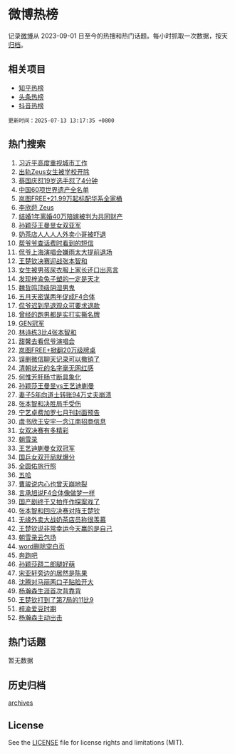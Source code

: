 # 微博热榜

记录[微博](https://www.weibo.com)从 2023-09-01 日至今的热搜和热门话题。每小时抓取一次数据，按天[归档](archives)。

## 相关项目

- [知乎热榜](https://github.com/hotarchive/zhihu)
- [头条热榜](https://github.com/hotarchive/toutiao)
- [抖音热榜](https://github.com/hotarchive/douyin)


`更新时间：2025-07-13 13:17:35 +0800`

## 热门搜索

1. [习近平高度重视城市工作](https://m.weibo.cn/search?containerid=100103type%3D1%26t%3D10%26q%3D%23%E4%B9%A0%E8%BF%91%E5%B9%B3%E9%AB%98%E5%BA%A6%E9%87%8D%E8%A7%86%E5%9F%8E%E5%B8%82%E5%B7%A5%E4%BD%9C%23&stream_entry_id=51&isnewpage=1&extparam=seat%3D1%26c_type%3D51%26q%3D%2523%25E4%25B9%25A0%25E8%25BF%2591%25E5%25B9%25B3%25E9%25AB%2598%25E5%25BA%25A6%25E9%2587%258D%25E8%25A7%2586%25E5%259F%258E%25E5%25B8%2582%25E5%25B7%25A5%25E4%25BD%259C%2523%26cate%3D10103%26dgr%3D0%26stream_entry_id%3D51%26filter_type%3Drealtimehot%26pos%3D0%26display_time%3D1752383853%26pre_seqid%3D17523838534719056652)
1. [出轨Zeus女生被学校开除](https://m.weibo.cn/search?containerid=100103type%3D1%26t%3D10%26q%3D%E5%87%BA%E8%BD%A8Zeus%E5%A5%B3%E7%94%9F%E8%A2%AB%E5%AD%A6%E6%A0%A1%E5%BC%80%E9%99%A4&stream_entry_id=31&isnewpage=1&extparam=seat%3D1%26c_type%3D31%26cate%3D5001%26stream_entry_id%3D31%26lcate%3D5001%26pos%3D0%26q%3D%25E5%2587%25BA%25E8%25BD%25A8Zeus%25E5%25A5%25B3%25E7%2594%259F%25E8%25A2%25AB%25E5%25AD%25A6%25E6%25A0%25A1%25E5%25BC%2580%25E9%2599%25A4%26flag%3D2%26dgr%3D0%26band_rank%3D1%26filter_type%3Drealtimehot%26realpos%3D1%26display_time%3D1752383853%26pre_seqid%3D17523838534719056652)
1. [蔡国庆怼19岁选手怼了4分钟](https://m.weibo.cn/search?containerid=100103type%3D1%26t%3D10%26q%3D%E8%94%A1%E5%9B%BD%E5%BA%86%E6%80%BC19%E5%B2%81%E9%80%89%E6%89%8B%E6%80%BC%E4%BA%864%E5%88%86%E9%92%9F&stream_entry_id=31&isnewpage=1&extparam=seat%3D1%26c_type%3D31%26cate%3D5001%26stream_entry_id%3D31%26lcate%3D5001%26pos%3D1%26q%3D%25E8%2594%25A1%25E5%259B%25BD%25E5%25BA%2586%25E6%2580%25BC19%25E5%25B2%2581%25E9%2580%2589%25E6%2589%258B%25E6%2580%25BC%25E4%25BA%25864%25E5%2588%2586%25E9%2592%259F%26flag%3D2%26dgr%3D0%26band_rank%3D2%26filter_type%3Drealtimehot%26realpos%3D2%26display_time%3D1752383853%26pre_seqid%3D17523838534719056652)
1. [中国60项世界遗产全名单](https://m.weibo.cn/search?containerid=100103type%3D1%26t%3D10%26q%3D%23%E4%B8%AD%E5%9B%BD60%E9%A1%B9%E4%B8%96%E7%95%8C%E9%81%97%E4%BA%A7%E5%85%A8%E5%90%8D%E5%8D%95%23&stream_entry_id=31&isnewpage=1&extparam=seat%3D1%26c_type%3D31%26cate%3D5001%26stream_entry_id%3D31%26lcate%3D5001%26pos%3D2%26q%3D%2523%25E4%25B8%25AD%25E5%259B%25BD60%25E9%25A1%25B9%25E4%25B8%2596%25E7%2595%258C%25E9%2581%2597%25E4%25BA%25A7%25E5%2585%25A8%25E5%2590%258D%25E5%258D%2595%2523%26flag%3D1%26dgr%3D0%26band_rank%3D3%26filter_type%3Drealtimehot%26realpos%3D3%26display_time%3D1752383853%26pre_seqid%3D17523838534719056652)
1. [岚图FREE+21.99万起标配华系全家桶](https://m.weibo.cn/search?containerid=100103type%3D1%26t%3D296%26q%3D%23%E6%B2%B7%E9%92%B8%E8%98%AD%E9%80%942%23&hide_search_bar=1&replace_title=+)
1. [李欣莳 Zeus](https://m.weibo.cn/search?containerid=100103type%3D1%26t%3D10%26q%3D%E6%9D%8E%E6%AC%A3%E8%8E%B3+Zeus&stream_entry_id=31&isnewpage=1&extparam=seat%3D1%26c_type%3D31%26cate%3D5001%26stream_entry_id%3D31%26lcate%3D5001%26pos%3D4%26q%3D%25E6%259D%258E%25E6%25AC%25A3%25E8%258E%25B3%2520Zeus%26flag%3D2%26dgr%3D0%26band_rank%3D4%26filter_type%3Drealtimehot%26realpos%3D4%26display_time%3D1752383853%26pre_seqid%3D17523838534719056652)
1. [结婚1年离婚40万陪嫁被判为共同财产](https://m.weibo.cn/search?containerid=100103type%3D1%26t%3D10%26q%3D%23%E7%BB%93%E5%A9%9A1%E5%B9%B4%E7%A6%BB%E5%A9%9A40%E4%B8%87%E9%99%AA%E5%AB%81%E8%A2%AB%E5%88%A4%E4%B8%BA%E5%85%B1%E5%90%8C%E8%B4%A2%E4%BA%A7%23&stream_entry_id=31&isnewpage=1&extparam=seat%3D1%26c_type%3D31%26cate%3D5001%26stream_entry_id%3D31%26lcate%3D5001%26pos%3D5%26q%3D%2523%25E7%25BB%2593%25E5%25A9%259A1%25E5%25B9%25B4%25E7%25A6%25BB%25E5%25A9%259A40%25E4%25B8%2587%25E9%2599%25AA%25E5%25AB%2581%25E8%25A2%25AB%25E5%2588%25A4%25E4%25B8%25BA%25E5%2585%25B1%25E5%2590%258C%25E8%25B4%25A2%25E4%25BA%25A7%2523%26flag%3D1%26dgr%3D0%26band_rank%3D5%26filter_type%3Drealtimehot%26realpos%3D5%26display_time%3D1752383853%26pre_seqid%3D17523838534719056652)
1. [孙颖莎王曼昱女双亚军](https://m.weibo.cn/search?containerid=100103type%3D1%26t%3D10%26q%3D%23%E5%AD%99%E9%A2%96%E8%8E%8E%E7%8E%8B%E6%9B%BC%E6%98%B1%E5%A5%B3%E5%8F%8C%E4%BA%9A%E5%86%9B%23&stream_entry_id=31&isnewpage=1&extparam=seat%3D1%26c_type%3D31%26cate%3D5001%26stream_entry_id%3D31%26lcate%3D5001%26pos%3D6%26q%3D%2523%25E5%25AD%2599%25E9%25A2%2596%25E8%258E%258E%25E7%258E%258B%25E6%259B%25BC%25E6%2598%25B1%25E5%25A5%25B3%25E5%258F%258C%25E4%25BA%259A%25E5%2586%259B%2523%26flag%3D1%26dgr%3D0%26band_rank%3D6%26filter_type%3Drealtimehot%26realpos%3D6%26display_time%3D1752383853%26pre_seqid%3D17523838534719056652)
1. [奶茶店人人人人外卖小哥被吓退](https://m.weibo.cn/search?containerid=100103type%3D1%26t%3D10%26q%3D%23%E5%A5%B6%E8%8C%B6%E5%BA%97%E4%BA%BA%E4%BA%BA%E4%BA%BA%E4%BA%BA%E5%A4%96%E5%8D%96%E5%B0%8F%E5%93%A5%E8%A2%AB%E5%90%93%E9%80%80%23&stream_entry_id=31&isnewpage=1&extparam=seat%3D1%26c_type%3D31%26cate%3D5001%26stream_entry_id%3D31%26lcate%3D5001%26pos%3D7%26q%3D%2523%25E5%25A5%25B6%25E8%258C%25B6%25E5%25BA%2597%25E4%25BA%25BA%25E4%25BA%25BA%25E4%25BA%25BA%25E4%25BA%25BA%25E5%25A4%2596%25E5%258D%2596%25E5%25B0%258F%25E5%2593%25A5%25E8%25A2%25AB%25E5%2590%2593%25E9%2580%2580%2523%26flag%3D2%26dgr%3D0%26band_rank%3D7%26filter_type%3Drealtimehot%26realpos%3D7%26display_time%3D1752383853%26pre_seqid%3D17523838534719056652)
1. [帮爷爷查话费时看到的短信](https://m.weibo.cn/search?containerid=100103type%3D1%26t%3D10%26q%3D%E5%B8%AE%E7%88%B7%E7%88%B7%E6%9F%A5%E8%AF%9D%E8%B4%B9%E6%97%B6%E7%9C%8B%E5%88%B0%E7%9A%84%E7%9F%AD%E4%BF%A1&stream_entry_id=31&isnewpage=1&extparam=seat%3D1%26c_type%3D31%26cate%3D5001%26stream_entry_id%3D31%26lcate%3D5001%26pos%3D8%26q%3D%25E5%25B8%25AE%25E7%2588%25B7%25E7%2588%25B7%25E6%259F%25A5%25E8%25AF%259D%25E8%25B4%25B9%25E6%2597%25B6%25E7%259C%258B%25E5%2588%25B0%25E7%259A%2584%25E7%259F%25AD%25E4%25BF%25A1%26flag%3D2%26dgr%3D0%26band_rank%3D8%26filter_type%3Drealtimehot%26realpos%3D8%26display_time%3D1752383853%26pre_seqid%3D17523838534719056652)
1. [侃爷上海演唱会嫌雨太大提前退场](https://m.weibo.cn/search?containerid=100103type%3D1%26t%3D10%26q%3D%23%E4%BE%83%E7%88%B7%E4%B8%8A%E6%B5%B7%E6%BC%94%E5%94%B1%E4%BC%9A%E5%AB%8C%E9%9B%A8%E5%A4%AA%E5%A4%A7%E6%8F%90%E5%89%8D%E9%80%80%E5%9C%BA%23&stream_entry_id=31&isnewpage=1&extparam=seat%3D1%26c_type%3D31%26cate%3D5001%26stream_entry_id%3D31%26lcate%3D5001%26pos%3D9%26q%3D%2523%25E4%25BE%2583%25E7%2588%25B7%25E4%25B8%258A%25E6%25B5%25B7%25E6%25BC%2594%25E5%2594%25B1%25E4%25BC%259A%25E5%25AB%258C%25E9%259B%25A8%25E5%25A4%25AA%25E5%25A4%25A7%25E6%258F%2590%25E5%2589%258D%25E9%2580%2580%25E5%259C%25BA%2523%26flag%3D0%26dgr%3D0%26band_rank%3D9%26filter_type%3Drealtimehot%26realpos%3D9%26display_time%3D1752383853%26pre_seqid%3D17523838534719056652)
1. [王楚钦决赛迎战张本智和](https://m.weibo.cn/search?containerid=100103type%3D1%26t%3D10%26q%3D%23%E7%8E%8B%E6%A5%9A%E9%92%A6%E5%86%B3%E8%B5%9B%E8%BF%8E%E6%88%98%E5%BC%A0%E6%9C%AC%E6%99%BA%E5%92%8C%23&stream_entry_id=31&isnewpage=1&extparam=seat%3D1%26c_type%3D31%26cate%3D5001%26stream_entry_id%3D31%26lcate%3D5001%26pos%3D10%26q%3D%2523%25E7%258E%258B%25E6%25A5%259A%25E9%2592%25A6%25E5%2586%25B3%25E8%25B5%259B%25E8%25BF%258E%25E6%2588%2598%25E5%25BC%25A0%25E6%259C%25AC%25E6%2599%25BA%25E5%2592%258C%2523%26flag%3D0%26dgr%3D0%26band_rank%3D10%26filter_type%3Drealtimehot%26realpos%3D10%26display_time%3D1752383853%26pre_seqid%3D17523838534719056652)
1. [女生被男孩尿衣服上家长还口出恶言](https://m.weibo.cn/search?containerid=100103type%3D1%26t%3D10%26q%3D%23%E5%A5%B3%E7%94%9F%E8%A2%AB%E7%94%B7%E5%AD%A9%E5%B0%BF%E8%A1%A3%E6%9C%8D%E4%B8%8A%E5%AE%B6%E9%95%BF%E8%BF%98%E5%8F%A3%E5%87%BA%E6%81%B6%E8%A8%80%23&stream_entry_id=31&isnewpage=1&extparam=seat%3D1%26c_type%3D31%26cate%3D5001%26stream_entry_id%3D31%26lcate%3D5001%26pos%3D11%26q%3D%2523%25E5%25A5%25B3%25E7%2594%259F%25E8%25A2%25AB%25E7%2594%25B7%25E5%25AD%25A9%25E5%25B0%25BF%25E8%25A1%25A3%25E6%259C%258D%25E4%25B8%258A%25E5%25AE%25B6%25E9%2595%25BF%25E8%25BF%2598%25E5%258F%25A3%25E5%2587%25BA%25E6%2581%25B6%25E8%25A8%2580%2523%26flag%3D0%26dgr%3D0%26band_rank%3D11%26filter_type%3Drealtimehot%26realpos%3D11%26display_time%3D1752383853%26pre_seqid%3D17523838534719056652)
1. [发现梓渝兔子塑的一定是天才](https://m.weibo.cn/search?containerid=100103type%3D1%26t%3D10%26q%3D%E5%8F%91%E7%8E%B0%E6%A2%93%E6%B8%9D%E5%85%94%E5%AD%90%E5%A1%91%E7%9A%84%E4%B8%80%E5%AE%9A%E6%98%AF%E5%A4%A9%E6%89%8D&stream_entry_id=31&isnewpage=1&extparam=seat%3D1%26c_type%3D31%26cate%3D5001%26stream_entry_id%3D31%26lcate%3D5001%26pos%3D12%26q%3D%25E5%258F%2591%25E7%258E%25B0%25E6%25A2%2593%25E6%25B8%259D%25E5%2585%2594%25E5%25AD%2590%25E5%25A1%2591%25E7%259A%2584%25E4%25B8%2580%25E5%25AE%259A%25E6%2598%25AF%25E5%25A4%25A9%25E6%2589%258D%26flag%3D2%26dgr%3D0%26band_rank%3D12%26filter_type%3Drealtimehot%26realpos%3D12%26display_time%3D1752383853%26pre_seqid%3D17523838534719056652)
1. [魏哲鸣顶级阴湿男鬼](https://m.weibo.cn/search?containerid=100103type%3D1%26t%3D10%26q%3D%E9%AD%8F%E5%93%B2%E9%B8%A3%E9%A1%B6%E7%BA%A7%E9%98%B4%E6%B9%BF%E7%94%B7%E9%AC%BC&stream_entry_id=31&isnewpage=1&extparam=seat%3D1%26c_type%3D31%26cate%3D5001%26stream_entry_id%3D31%26lcate%3D5001%26pos%3D13%26q%3D%25E9%25AD%258F%25E5%2593%25B2%25E9%25B8%25A3%25E9%25A1%25B6%25E7%25BA%25A7%25E9%2598%25B4%25E6%25B9%25BF%25E7%2594%25B7%25E9%25AC%25BC%26flag%3D1%26dgr%3D0%26band_rank%3D13%26filter_type%3Drealtimehot%26realpos%3D13%26display_time%3D1752383853%26pre_seqid%3D17523838534719056652)
1. [五月天密谋两年促成F4合体](https://m.weibo.cn/search?containerid=100103type%3D1%26t%3D10%26q%3D%23%E4%BA%94%E6%9C%88%E5%A4%A9%E5%AF%86%E8%B0%8B%E4%B8%A4%E5%B9%B4%E4%BF%83%E6%88%90F4%E5%90%88%E4%BD%93%23&stream_entry_id=31&isnewpage=1&extparam=seat%3D1%26c_type%3D31%26cate%3D5001%26stream_entry_id%3D31%26lcate%3D5001%26pos%3D14%26q%3D%2523%25E4%25BA%2594%25E6%259C%2588%25E5%25A4%25A9%25E5%25AF%2586%25E8%25B0%258B%25E4%25B8%25A4%25E5%25B9%25B4%25E4%25BF%2583%25E6%2588%2590F4%25E5%2590%2588%25E4%25BD%2593%2523%26flag%3D1%26dgr%3D0%26band_rank%3D14%26filter_type%3Drealtimehot%26realpos%3D14%26display_time%3D1752383853%26pre_seqid%3D17523838534719056652)
1. [侃爷迟到早退观众可要求退款](https://m.weibo.cn/search?containerid=100103type%3D1%26t%3D10%26q%3D%23%E4%BE%83%E7%88%B7%E8%BF%9F%E5%88%B0%E6%97%A9%E9%80%80%E8%A7%82%E4%BC%97%E5%8F%AF%E8%A6%81%E6%B1%82%E9%80%80%E6%AC%BE%23&stream_entry_id=31&isnewpage=1&extparam=seat%3D1%26c_type%3D31%26cate%3D5001%26stream_entry_id%3D31%26lcate%3D5001%26pos%3D15%26q%3D%2523%25E4%25BE%2583%25E7%2588%25B7%25E8%25BF%259F%25E5%2588%25B0%25E6%2597%25A9%25E9%2580%2580%25E8%25A7%2582%25E4%25BC%2597%25E5%258F%25AF%25E8%25A6%2581%25E6%25B1%2582%25E9%2580%2580%25E6%25AC%25BE%2523%26flag%3D1%26dgr%3D0%26band_rank%3D15%26filter_type%3Drealtimehot%26realpos%3D15%26display_time%3D1752383853%26pre_seqid%3D17523838534719056652)
1. [曾经的跑男都是实打实撕名牌](https://m.weibo.cn/search?containerid=100103type%3D1%26t%3D10%26q%3D%23%E6%9B%BE%E7%BB%8F%E7%9A%84%E8%B7%91%E7%94%B7%E9%83%BD%E6%98%AF%E5%AE%9E%E6%89%93%E5%AE%9E%E6%92%95%E5%90%8D%E7%89%8C%23&stream_entry_id=31&isnewpage=1&extparam=seat%3D1%26c_type%3D31%26cate%3D5001%26stream_entry_id%3D31%26lcate%3D5001%26pos%3D16%26q%3D%2523%25E6%259B%25BE%25E7%25BB%258F%25E7%259A%2584%25E8%25B7%2591%25E7%2594%25B7%25E9%2583%25BD%25E6%2598%25AF%25E5%25AE%259E%25E6%2589%2593%25E5%25AE%259E%25E6%2592%2595%25E5%2590%258D%25E7%2589%258C%2523%26flag%3D1%26dgr%3D0%26band_rank%3D16%26filter_type%3Drealtimehot%26realpos%3D16%26display_time%3D1752383853%26pre_seqid%3D17523838534719056652)
1. [GEN冠军](https://m.weibo.cn/search?containerid=100103type%3D1%26t%3D10%26q%3DGEN%E5%86%A0%E5%86%9B&stream_entry_id=31&isnewpage=1&extparam=seat%3D1%26c_type%3D31%26cate%3D5001%26stream_entry_id%3D31%26lcate%3D5001%26pos%3D17%26q%3DGEN%25E5%2586%25A0%25E5%2586%259B%26flag%3D1%26dgr%3D0%26band_rank%3D17%26filter_type%3Drealtimehot%26realpos%3D17%26display_time%3D1752383853%26pre_seqid%3D17523838534719056652)
1. [林诗栋3比4张本智和](https://m.weibo.cn/search?containerid=100103type%3D1%26t%3D10%26q%3D%23%E6%9E%97%E8%AF%97%E6%A0%8B3%E6%AF%944%E5%BC%A0%E6%9C%AC%E6%99%BA%E5%92%8C%23&stream_entry_id=31&isnewpage=1&extparam=seat%3D1%26c_type%3D31%26cate%3D5001%26stream_entry_id%3D31%26lcate%3D5001%26pos%3D18%26q%3D%2523%25E6%259E%2597%25E8%25AF%2597%25E6%25A0%258B3%25E6%25AF%25944%25E5%25BC%25A0%25E6%259C%25AC%25E6%2599%25BA%25E5%2592%258C%2523%26flag%3D0%26dgr%3D0%26band_rank%3D18%26filter_type%3Drealtimehot%26realpos%3D18%26display_time%3D1752383853%26pre_seqid%3D17523838534719056652)
1. [甜馨去看侃爷演唱会](https://m.weibo.cn/search?containerid=100103type%3D1%26t%3D10%26q%3D%23%E7%94%9C%E9%A6%A8%E5%8E%BB%E7%9C%8B%E4%BE%83%E7%88%B7%E6%BC%94%E5%94%B1%E4%BC%9A%23&stream_entry_id=31&isnewpage=1&extparam=seat%3D1%26c_type%3D31%26cate%3D5001%26stream_entry_id%3D31%26lcate%3D5001%26pos%3D19%26q%3D%2523%25E7%2594%259C%25E9%25A6%25A8%25E5%258E%25BB%25E7%259C%258B%25E4%25BE%2583%25E7%2588%25B7%25E6%25BC%2594%25E5%2594%25B1%25E4%25BC%259A%2523%26flag%3D1%26dgr%3D0%26band_rank%3D19%26filter_type%3Drealtimehot%26realpos%3D19%26display_time%3D1752383853%26pre_seqid%3D17523838534719056652)
1. [岚图FREE+掀翻20万级牌桌](https://m.weibo.cn/search?containerid=100103type%3D1%26t%3D10%26q%3D%23%E5%B2%9A%E5%9B%BEFREE%2B%E6%8E%80%E7%BF%BB20%E4%B8%87%E7%BA%A7%E7%89%8C%E6%A1%8C%23&stream_entry_id=31&isnewpage=1&extparam=seat%3D1%26c_type%3D31%26cate%3D5001%26stream_entry_id%3D31%26lcate%3D5001%26pos%3D20%26q%3D%2523%25E5%25B2%259A%25E5%259B%25BEFREE%252B%25E6%258E%2580%25E7%25BF%25BB20%25E4%25B8%2587%25E7%25BA%25A7%25E7%2589%258C%25E6%25A1%258C%2523%26flag%3D1%26dgr%3D0%26band_rank%3D20%26filter_type%3Drealtimehot%26realpos%3D20%26display_time%3D1752383853%26pre_seqid%3D17523838534719056652)
1. [误删微信聊天记录可以撤销了](https://m.weibo.cn/search?containerid=100103type%3D1%26t%3D10%26q%3D%23%E8%AF%AF%E5%88%A0%E5%BE%AE%E4%BF%A1%E8%81%8A%E5%A4%A9%E8%AE%B0%E5%BD%95%E5%8F%AF%E4%BB%A5%E6%92%A4%E9%94%80%E4%BA%86%23&stream_entry_id=31&isnewpage=1&extparam=seat%3D1%26c_type%3D31%26cate%3D5001%26stream_entry_id%3D31%26lcate%3D5001%26pos%3D21%26q%3D%2523%25E8%25AF%25AF%25E5%2588%25A0%25E5%25BE%25AE%25E4%25BF%25A1%25E8%2581%258A%25E5%25A4%25A9%25E8%25AE%25B0%25E5%25BD%2595%25E5%258F%25AF%25E4%25BB%25A5%25E6%2592%25A4%25E9%2594%2580%25E4%25BA%2586%2523%26flag%3D0%26dgr%3D0%26band_rank%3D21%26filter_type%3Drealtimehot%26realpos%3D21%26display_time%3D1752383853%26pre_seqid%3D17523838534719056652)
1. [清朝状元的名字毫无网红感](https://m.weibo.cn/search?containerid=100103type%3D1%26t%3D10%26q%3D%E6%B8%85%E6%9C%9D%E7%8A%B6%E5%85%83%E7%9A%84%E5%90%8D%E5%AD%97%E6%AF%AB%E6%97%A0%E7%BD%91%E7%BA%A2%E6%84%9F&stream_entry_id=31&isnewpage=1&extparam=seat%3D1%26c_type%3D31%26cate%3D5001%26stream_entry_id%3D31%26lcate%3D5001%26pos%3D22%26q%3D%25E6%25B8%2585%25E6%259C%259D%25E7%258A%25B6%25E5%2585%2583%25E7%259A%2584%25E5%2590%258D%25E5%25AD%2597%25E6%25AF%25AB%25E6%2597%25A0%25E7%25BD%2591%25E7%25BA%25A2%25E6%2584%259F%26flag%3D0%26dgr%3D0%26band_rank%3D22%26filter_type%3Drealtimehot%26realpos%3D22%26display_time%3D1752383853%26pre_seqid%3D17523838534719056652)
1. [何惟芳肝肠寸断具象化](https://m.weibo.cn/search?containerid=100103type%3D1%26t%3D10%26q%3D%E4%BD%95%E6%83%9F%E8%8A%B3%E8%82%9D%E8%82%A0%E5%AF%B8%E6%96%AD%E5%85%B7%E8%B1%A1%E5%8C%96&stream_entry_id=31&isnewpage=1&extparam=seat%3D1%26c_type%3D31%26cate%3D5001%26stream_entry_id%3D31%26lcate%3D5001%26pos%3D23%26q%3D%25E4%25BD%2595%25E6%2583%259F%25E8%258A%25B3%25E8%2582%259D%25E8%2582%25A0%25E5%25AF%25B8%25E6%2596%25AD%25E5%2585%25B7%25E8%25B1%25A1%25E5%258C%2596%26flag%3D1%26dgr%3D0%26band_rank%3D23%26filter_type%3Drealtimehot%26realpos%3D23%26display_time%3D1752383853%26pre_seqid%3D17523838534719056652)
1. [孙颖莎王曼昱vs王艺迪蒯曼](https://m.weibo.cn/search?containerid=100103type%3D1%26t%3D10%26q%3D%23%E5%AD%99%E9%A2%96%E8%8E%8E%E7%8E%8B%E6%9B%BC%E6%98%B1vs%E7%8E%8B%E8%89%BA%E8%BF%AA%E8%92%AF%E6%9B%BC%23&stream_entry_id=31&isnewpage=1&extparam=seat%3D1%26c_type%3D31%26cate%3D5001%26stream_entry_id%3D31%26lcate%3D5001%26pos%3D24%26q%3D%2523%25E5%25AD%2599%25E9%25A2%2596%25E8%258E%258E%25E7%258E%258B%25E6%259B%25BC%25E6%2598%25B1vs%25E7%258E%258B%25E8%2589%25BA%25E8%25BF%25AA%25E8%2592%25AF%25E6%259B%25BC%2523%26flag%3D1%26dgr%3D0%26band_rank%3D24%26filter_type%3Drealtimehot%26realpos%3D24%26display_time%3D1752383853%26pre_seqid%3D17523838534719056652)
1. [妻子5年向道士转账94万丈夫崩溃](https://m.weibo.cn/search?containerid=100103type%3D1%26t%3D10%26q%3D%23%E5%A6%BB%E5%AD%905%E5%B9%B4%E5%90%91%E9%81%93%E5%A3%AB%E8%BD%AC%E8%B4%A694%E4%B8%87%E4%B8%88%E5%A4%AB%E5%B4%A9%E6%BA%83%23&stream_entry_id=31&isnewpage=1&extparam=seat%3D1%26c_type%3D31%26cate%3D5001%26stream_entry_id%3D31%26lcate%3D5001%26pos%3D25%26q%3D%2523%25E5%25A6%25BB%25E5%25AD%25905%25E5%25B9%25B4%25E5%2590%2591%25E9%2581%2593%25E5%25A3%25AB%25E8%25BD%25AC%25E8%25B4%25A694%25E4%25B8%2587%25E4%25B8%2588%25E5%25A4%25AB%25E5%25B4%25A9%25E6%25BA%2583%2523%26flag%3D0%26dgr%3D0%26band_rank%3D25%26filter_type%3Drealtimehot%26realpos%3D25%26display_time%3D1752383853%26pre_seqid%3D17523838534719056652)
1. [张本智和决胜局手受伤](https://m.weibo.cn/search?containerid=100103type%3D1%26t%3D10%26q%3D%23%E5%BC%A0%E6%9C%AC%E6%99%BA%E5%92%8C%E5%86%B3%E8%83%9C%E5%B1%80%E6%89%8B%E5%8F%97%E4%BC%A4%23&stream_entry_id=31&isnewpage=1&extparam=seat%3D1%26c_type%3D31%26cate%3D5001%26stream_entry_id%3D31%26lcate%3D5001%26pos%3D26%26q%3D%2523%25E5%25BC%25A0%25E6%259C%25AC%25E6%2599%25BA%25E5%2592%258C%25E5%2586%25B3%25E8%2583%259C%25E5%25B1%2580%25E6%2589%258B%25E5%258F%2597%25E4%25BC%25A4%2523%26flag%3D1%26dgr%3D0%26band_rank%3D26%26filter_type%3Drealtimehot%26realpos%3D26%26display_time%3D1752383853%26pre_seqid%3D17523838534719056652)
1. [宁艺卓费加罗七月刊封面预告](https://m.weibo.cn/search?containerid=100103type%3D1%26t%3D10%26q%3D%E5%AE%81%E8%89%BA%E5%8D%93%E8%B4%B9%E5%8A%A0%E7%BD%97%E4%B8%83%E6%9C%88%E5%88%8A%E5%B0%81%E9%9D%A2%E9%A2%84%E5%91%8A&stream_entry_id=31&isnewpage=1&extparam=seat%3D1%26c_type%3D31%26cate%3D5001%26stream_entry_id%3D31%26lcate%3D5001%26pos%3D27%26q%3D%25E5%25AE%2581%25E8%2589%25BA%25E5%258D%2593%25E8%25B4%25B9%25E5%258A%25A0%25E7%25BD%2597%25E4%25B8%2583%25E6%259C%2588%25E5%2588%258A%25E5%25B0%2581%25E9%259D%25A2%25E9%25A2%2584%25E5%2591%258A%26flag%3D1%26dgr%3D0%26band_rank%3D27%26filter_type%3Drealtimehot%26realpos%3D27%26display_time%3D1752383853%26pre_seqid%3D17523838534719056652)
1. [虞书欣王安宇一念江南招商信息](https://m.weibo.cn/search?containerid=100103type%3D1%26t%3D10%26q%3D%23%E8%99%9E%E4%B9%A6%E6%AC%A3%E7%8E%8B%E5%AE%89%E5%AE%87%E4%B8%80%E5%BF%B5%E6%B1%9F%E5%8D%97%E6%8B%9B%E5%95%86%E4%BF%A1%E6%81%AF%23&stream_entry_id=31&isnewpage=1&extparam=seat%3D1%26c_type%3D31%26cate%3D5001%26stream_entry_id%3D31%26lcate%3D5001%26pos%3D28%26q%3D%2523%25E8%2599%259E%25E4%25B9%25A6%25E6%25AC%25A3%25E7%258E%258B%25E5%25AE%2589%25E5%25AE%2587%25E4%25B8%2580%25E5%25BF%25B5%25E6%25B1%259F%25E5%258D%2597%25E6%258B%259B%25E5%2595%2586%25E4%25BF%25A1%25E6%2581%25AF%2523%26flag%3D0%26dgr%3D0%26band_rank%3D28%26filter_type%3Drealtimehot%26realpos%3D28%26display_time%3D1752383853%26pre_seqid%3D17523838534719056652)
1. [女双决赛有多精彩](https://m.weibo.cn/search?containerid=100103type%3D1%26t%3D10%26q%3D%23%E5%A5%B3%E5%8F%8C%E5%86%B3%E8%B5%9B%E6%9C%89%E5%A4%9A%E7%B2%BE%E5%BD%A9%23&stream_entry_id=31&isnewpage=1&extparam=seat%3D1%26c_type%3D31%26cate%3D5001%26stream_entry_id%3D31%26lcate%3D5001%26pos%3D29%26q%3D%2523%25E5%25A5%25B3%25E5%258F%258C%25E5%2586%25B3%25E8%25B5%259B%25E6%259C%2589%25E5%25A4%259A%25E7%25B2%25BE%25E5%25BD%25A9%2523%26flag%3D1%26dgr%3D0%26band_rank%3D29%26filter_type%3Drealtimehot%26realpos%3D29%26display_time%3D1752383853%26pre_seqid%3D17523838534719056652)
1. [朝雪录](https://m.weibo.cn/search?containerid=100103type%3D1%26t%3D10%26q%3D%E6%9C%9D%E9%9B%AA%E5%BD%95&stream_entry_id=31&isnewpage=1&extparam=seat%3D1%26c_type%3D31%26cate%3D5001%26stream_entry_id%3D31%26lcate%3D5001%26pos%3D30%26q%3D%25E6%259C%259D%25E9%259B%25AA%25E5%25BD%2595%26flag%3D1%26dgr%3D0%26band_rank%3D30%26filter_type%3Drealtimehot%26realpos%3D30%26display_time%3D1752383853%26pre_seqid%3D17523838534719056652)
1. [王艺迪蒯曼女双冠军](https://m.weibo.cn/search?containerid=100103type%3D1%26t%3D10%26q%3D%E7%8E%8B%E8%89%BA%E8%BF%AA%E8%92%AF%E6%9B%BC%E5%A5%B3%E5%8F%8C%E5%86%A0%E5%86%9B&stream_entry_id=31&isnewpage=1&extparam=seat%3D1%26c_type%3D31%26cate%3D5001%26stream_entry_id%3D31%26lcate%3D5001%26pos%3D31%26q%3D%25E7%258E%258B%25E8%2589%25BA%25E8%25BF%25AA%25E8%2592%25AF%25E6%259B%25BC%25E5%25A5%25B3%25E5%258F%258C%25E5%2586%25A0%25E5%2586%259B%26flag%3D1%26dgr%3D0%26band_rank%3D31%26filter_type%3Drealtimehot%26realpos%3D31%26display_time%3D1752383853%26pre_seqid%3D17523838534719056652)
1. [国乒女双开局就爆分](https://m.weibo.cn/search?containerid=100103type%3D1%26t%3D10%26q%3D%E5%9B%BD%E4%B9%92%E5%A5%B3%E5%8F%8C%E5%BC%80%E5%B1%80%E5%B0%B1%E7%88%86%E5%88%86&stream_entry_id=31&isnewpage=1&extparam=seat%3D1%26c_type%3D31%26cate%3D5001%26stream_entry_id%3D31%26lcate%3D5001%26pos%3D32%26q%3D%25E5%259B%25BD%25E4%25B9%2592%25E5%25A5%25B3%25E5%258F%258C%25E5%25BC%2580%25E5%25B1%2580%25E5%25B0%25B1%25E7%2588%2586%25E5%2588%2586%26flag%3D1%26dgr%3D0%26band_rank%3D32%26filter_type%3Drealtimehot%26realpos%3D32%26display_time%3D1752383853%26pre_seqid%3D17523838534719056652)
1. [全圆佑旅行照](https://m.weibo.cn/search?containerid=100103type%3D1%26t%3D10%26q%3D%23%E5%85%A8%E5%9C%86%E4%BD%91%E6%97%85%E8%A1%8C%E7%85%A7%23&stream_entry_id=31&isnewpage=1&extparam=seat%3D1%26c_type%3D31%26cate%3D5001%26stream_entry_id%3D31%26lcate%3D5001%26pos%3D33%26q%3D%2523%25E5%2585%25A8%25E5%259C%2586%25E4%25BD%2591%25E6%2597%2585%25E8%25A1%258C%25E7%2585%25A7%2523%26flag%3D1%26dgr%3D0%26band_rank%3D33%26filter_type%3Drealtimehot%26realpos%3D33%26display_time%3D1752383853%26pre_seqid%3D17523838534719056652)
1. [五哈](https://m.weibo.cn/search?containerid=100103type%3D1%26t%3D10%26q%3D%E4%BA%94%E5%93%88&stream_entry_id=31&isnewpage=1&extparam=seat%3D1%26c_type%3D31%26cate%3D5001%26stream_entry_id%3D31%26lcate%3D5001%26pos%3D34%26q%3D%25E4%25BA%2594%25E5%2593%2588%26flag%3D1%26dgr%3D0%26band_rank%3D34%26filter_type%3Drealtimehot%26realpos%3D34%26display_time%3D1752383853%26pre_seqid%3D17523838534719056652)
1. [曹骏说内心也曾天崩地裂](https://m.weibo.cn/search?containerid=100103type%3D1%26t%3D10%26q%3D%E6%9B%B9%E9%AA%8F%E8%AF%B4%E5%86%85%E5%BF%83%E4%B9%9F%E6%9B%BE%E5%A4%A9%E5%B4%A9%E5%9C%B0%E8%A3%82&stream_entry_id=31&isnewpage=1&extparam=seat%3D1%26c_type%3D31%26cate%3D5001%26stream_entry_id%3D31%26lcate%3D5001%26pos%3D35%26q%3D%25E6%259B%25B9%25E9%25AA%258F%25E8%25AF%25B4%25E5%2586%2585%25E5%25BF%2583%25E4%25B9%259F%25E6%259B%25BE%25E5%25A4%25A9%25E5%25B4%25A9%25E5%259C%25B0%25E8%25A3%2582%26flag%3D1%26dgr%3D0%26band_rank%3D35%26filter_type%3Drealtimehot%26realpos%3D35%26display_time%3D1752383853%26pre_seqid%3D17523838534719056652)
1. [言承旭说F4合体像做梦一样](https://m.weibo.cn/search?containerid=100103type%3D1%26t%3D10%26q%3D%23%E8%A8%80%E6%89%BF%E6%97%AD%E8%AF%B4F4%E5%90%88%E4%BD%93%E5%83%8F%E5%81%9A%E6%A2%A6%E4%B8%80%E6%A0%B7%23&stream_entry_id=31&isnewpage=1&extparam=seat%3D1%26c_type%3D31%26cate%3D5001%26stream_entry_id%3D31%26lcate%3D5001%26pos%3D36%26q%3D%2523%25E8%25A8%2580%25E6%2589%25BF%25E6%2597%25AD%25E8%25AF%25B4F4%25E5%2590%2588%25E4%25BD%2593%25E5%2583%258F%25E5%2581%259A%25E6%25A2%25A6%25E4%25B8%2580%25E6%25A0%25B7%2523%26flag%3D0%26dgr%3D0%26band_rank%3D36%26filter_type%3Drealtimehot%26realpos%3D36%26display_time%3D1752383853%26pre_seqid%3D17523838534719056652)
1. [国产剧终于又拍仵作探案戏了](https://m.weibo.cn/search?containerid=100103type%3D1%26t%3D10%26q%3D%E5%9B%BD%E4%BA%A7%E5%89%A7%E7%BB%88%E4%BA%8E%E5%8F%88%E6%8B%8D%E4%BB%B5%E4%BD%9C%E6%8E%A2%E6%A1%88%E6%88%8F%E4%BA%86&stream_entry_id=31&isnewpage=1&extparam=seat%3D1%26c_type%3D31%26cate%3D5001%26stream_entry_id%3D31%26lcate%3D5001%26pos%3D37%26q%3D%25E5%259B%25BD%25E4%25BA%25A7%25E5%2589%25A7%25E7%25BB%2588%25E4%25BA%258E%25E5%258F%2588%25E6%258B%258D%25E4%25BB%25B5%25E4%25BD%259C%25E6%258E%25A2%25E6%25A1%2588%25E6%2588%258F%25E4%25BA%2586%26flag%3D1%26dgr%3D0%26band_rank%3D37%26filter_type%3Drealtimehot%26realpos%3D37%26display_time%3D1752383853%26pre_seqid%3D17523838534719056652)
1. [张本智和回应决赛对阵王楚钦](https://m.weibo.cn/search?containerid=100103type%3D1%26t%3D10%26q%3D%23%E5%BC%A0%E6%9C%AC%E6%99%BA%E5%92%8C%E5%9B%9E%E5%BA%94%E5%86%B3%E8%B5%9B%E5%AF%B9%E9%98%B5%E7%8E%8B%E6%A5%9A%E9%92%A6%23&stream_entry_id=31&isnewpage=1&extparam=seat%3D1%26c_type%3D31%26cate%3D5001%26stream_entry_id%3D31%26lcate%3D5001%26pos%3D38%26q%3D%2523%25E5%25BC%25A0%25E6%259C%25AC%25E6%2599%25BA%25E5%2592%258C%25E5%259B%259E%25E5%25BA%2594%25E5%2586%25B3%25E8%25B5%259B%25E5%25AF%25B9%25E9%2598%25B5%25E7%258E%258B%25E6%25A5%259A%25E9%2592%25A6%2523%26flag%3D1%26dgr%3D0%26band_rank%3D38%26filter_type%3Drealtimehot%26realpos%3D38%26display_time%3D1752383853%26pre_seqid%3D17523838534719056652)
1. [无缘外卖大战奶茶店员称很羡慕](https://m.weibo.cn/search?containerid=100103type%3D1%26t%3D10%26q%3D%23%E6%97%A0%E7%BC%98%E5%A4%96%E5%8D%96%E5%A4%A7%E6%88%98%E5%A5%B6%E8%8C%B6%E5%BA%97%E5%91%98%E7%A7%B0%E5%BE%88%E7%BE%A1%E6%85%95%23&stream_entry_id=31&isnewpage=1&extparam=seat%3D1%26c_type%3D31%26cate%3D5001%26stream_entry_id%3D31%26lcate%3D5001%26pos%3D39%26q%3D%2523%25E6%2597%25A0%25E7%25BC%2598%25E5%25A4%2596%25E5%258D%2596%25E5%25A4%25A7%25E6%2588%2598%25E5%25A5%25B6%25E8%258C%25B6%25E5%25BA%2597%25E5%2591%2598%25E7%25A7%25B0%25E5%25BE%2588%25E7%25BE%25A1%25E6%2585%2595%2523%26flag%3D1%26dgr%3D0%26band_rank%3D39%26filter_type%3Drealtimehot%26realpos%3D39%26display_time%3D1752383853%26pre_seqid%3D17523838534719056652)
1. [王楚钦说非常幸运今天赢的是自己](https://m.weibo.cn/search?containerid=100103type%3D1%26t%3D10%26q%3D%23%E7%8E%8B%E6%A5%9A%E9%92%A6%E8%AF%B4%E9%9D%9E%E5%B8%B8%E5%B9%B8%E8%BF%90%E4%BB%8A%E5%A4%A9%E8%B5%A2%E7%9A%84%E6%98%AF%E8%87%AA%E5%B7%B1%23&stream_entry_id=31&isnewpage=1&extparam=seat%3D1%26c_type%3D31%26cate%3D5001%26stream_entry_id%3D31%26lcate%3D5001%26pos%3D40%26q%3D%2523%25E7%258E%258B%25E6%25A5%259A%25E9%2592%25A6%25E8%25AF%25B4%25E9%259D%259E%25E5%25B8%25B8%25E5%25B9%25B8%25E8%25BF%2590%25E4%25BB%258A%25E5%25A4%25A9%25E8%25B5%25A2%25E7%259A%2584%25E6%2598%25AF%25E8%2587%25AA%25E5%25B7%25B1%2523%26flag%3D1%26dgr%3D0%26band_rank%3D40%26filter_type%3Drealtimehot%26realpos%3D40%26display_time%3D1752383853%26pre_seqid%3D17523838534719056652)
1. [朝雪录云包场](https://m.weibo.cn/search?containerid=100103type%3D1%26t%3D10%26q%3D%E6%9C%9D%E9%9B%AA%E5%BD%95%E4%BA%91%E5%8C%85%E5%9C%BA&stream_entry_id=31&isnewpage=1&extparam=seat%3D1%26c_type%3D31%26cate%3D5001%26stream_entry_id%3D31%26lcate%3D5001%26pos%3D41%26q%3D%25E6%259C%259D%25E9%259B%25AA%25E5%25BD%2595%25E4%25BA%2591%25E5%258C%2585%25E5%259C%25BA%26flag%3D1%26dgr%3D0%26band_rank%3D41%26filter_type%3Drealtimehot%26realpos%3D41%26display_time%3D1752383853%26pre_seqid%3D17523838534719056652)
1. [word删除空白页](https://m.weibo.cn/search?containerid=100103type%3D1%26t%3D10%26q%3Dword%E5%88%A0%E9%99%A4%E7%A9%BA%E7%99%BD%E9%A1%B5&stream_entry_id=31&isnewpage=1&extparam=seat%3D1%26c_type%3D31%26cate%3D5001%26stream_entry_id%3D31%26lcate%3D5001%26pos%3D42%26q%3Dword%25E5%2588%25A0%25E9%2599%25A4%25E7%25A9%25BA%25E7%2599%25BD%25E9%25A1%25B5%26flag%3D1%26dgr%3D0%26band_rank%3D42%26filter_type%3Drealtimehot%26realpos%3D42%26display_time%3D1752383853%26pre_seqid%3D17523838534719056652)
1. [奔跑吧](https://m.weibo.cn/search?containerid=100103type%3D1%26t%3D10%26q%3D%E5%A5%94%E8%B7%91%E5%90%A7&stream_entry_id=31&isnewpage=1&extparam=seat%3D1%26c_type%3D31%26cate%3D5001%26stream_entry_id%3D31%26lcate%3D5001%26pos%3D43%26q%3D%25E5%25A5%2594%25E8%25B7%2591%25E5%2590%25A7%26flag%3D0%26dgr%3D0%26band_rank%3D43%26filter_type%3Drealtimehot%26realpos%3D43%26display_time%3D1752383853%26pre_seqid%3D17523838534719056652)
1. [孙颖莎跷二郎腿好萌](https://m.weibo.cn/search?containerid=100103type%3D1%26t%3D10%26q%3D%E5%AD%99%E9%A2%96%E8%8E%8E%E8%B7%B7%E4%BA%8C%E9%83%8E%E8%85%BF%E5%A5%BD%E8%90%8C&stream_entry_id=31&isnewpage=1&extparam=seat%3D1%26c_type%3D31%26cate%3D5001%26stream_entry_id%3D31%26lcate%3D5001%26pos%3D44%26q%3D%25E5%25AD%2599%25E9%25A2%2596%25E8%258E%258E%25E8%25B7%25B7%25E4%25BA%258C%25E9%2583%258E%25E8%2585%25BF%25E5%25A5%25BD%25E8%2590%258C%26flag%3D1%26dgr%3D0%26band_rank%3D44%26filter_type%3Drealtimehot%26realpos%3D44%26display_time%3D1752383853%26pre_seqid%3D17523838534719056652)
1. [宋亚轩旁边的居然是陈果](https://m.weibo.cn/search?containerid=100103type%3D1%26t%3D10%26q%3D%E5%AE%8B%E4%BA%9A%E8%BD%A9%E6%97%81%E8%BE%B9%E7%9A%84%E5%B1%85%E7%84%B6%E6%98%AF%E9%99%88%E6%9E%9C&stream_entry_id=31&isnewpage=1&extparam=seat%3D1%26c_type%3D31%26cate%3D5001%26stream_entry_id%3D31%26lcate%3D5001%26pos%3D45%26q%3D%25E5%25AE%258B%25E4%25BA%259A%25E8%25BD%25A9%25E6%2597%2581%25E8%25BE%25B9%25E7%259A%2584%25E5%25B1%2585%25E7%2584%25B6%25E6%2598%25AF%25E9%2599%2588%25E6%259E%259C%26flag%3D1%26dgr%3D0%26band_rank%3D45%26filter_type%3Drealtimehot%26realpos%3D45%26display_time%3D1752383853%26pre_seqid%3D17523838534719056652)
1. [沈腾对马丽两口子贴脸开大](https://m.weibo.cn/search?containerid=100103type%3D1%26t%3D10%26q%3D%E6%B2%88%E8%85%BE%E5%AF%B9%E9%A9%AC%E4%B8%BD%E4%B8%A4%E5%8F%A3%E5%AD%90%E8%B4%B4%E8%84%B8%E5%BC%80%E5%A4%A7&stream_entry_id=31&isnewpage=1&extparam=seat%3D1%26c_type%3D31%26cate%3D5001%26stream_entry_id%3D31%26lcate%3D5001%26pos%3D46%26q%3D%25E6%25B2%2588%25E8%2585%25BE%25E5%25AF%25B9%25E9%25A9%25AC%25E4%25B8%25BD%25E4%25B8%25A4%25E5%258F%25A3%25E5%25AD%2590%25E8%25B4%25B4%25E8%2584%25B8%25E5%25BC%2580%25E5%25A4%25A7%26flag%3D1%26dgr%3D0%26band_rank%3D46%26filter_type%3Drealtimehot%26realpos%3D46%26display_time%3D1752383853%26pre_seqid%3D17523838534719056652)
1. [杨瀚森生涯首次背靠背](https://m.weibo.cn/search?containerid=100103type%3D1%26t%3D10%26q%3D%23%E6%9D%A8%E7%80%9A%E6%A3%AE%E7%94%9F%E6%B6%AF%E9%A6%96%E6%AC%A1%E8%83%8C%E9%9D%A0%E8%83%8C%23&stream_entry_id=31&isnewpage=1&extparam=seat%3D1%26c_type%3D31%26cate%3D5001%26stream_entry_id%3D31%26lcate%3D5001%26pos%3D47%26q%3D%2523%25E6%259D%25A8%25E7%2580%259A%25E6%25A3%25AE%25E7%2594%259F%25E6%25B6%25AF%25E9%25A6%2596%25E6%25AC%25A1%25E8%2583%258C%25E9%259D%25A0%25E8%2583%258C%2523%26flag%3D1%26dgr%3D0%26band_rank%3D47%26filter_type%3Drealtimehot%26realpos%3D47%26display_time%3D1752383853%26pre_seqid%3D17523838534719056652)
1. [王楚钦打到了第7局的11比9](https://m.weibo.cn/search?containerid=100103type%3D1%26t%3D10%26q%3D%23%E7%8E%8B%E6%A5%9A%E9%92%A6%E6%89%93%E5%88%B0%E4%BA%86%E7%AC%AC7%E5%B1%80%E7%9A%8411%E6%AF%949%23&stream_entry_id=31&isnewpage=1&extparam=seat%3D1%26c_type%3D31%26cate%3D5001%26stream_entry_id%3D31%26lcate%3D5001%26pos%3D48%26q%3D%2523%25E7%258E%258B%25E6%25A5%259A%25E9%2592%25A6%25E6%2589%2593%25E5%2588%25B0%25E4%25BA%2586%25E7%25AC%25AC7%25E5%25B1%2580%25E7%259A%258411%25E6%25AF%25949%2523%26flag%3D1%26dgr%3D0%26band_rank%3D48%26filter_type%3Drealtimehot%26realpos%3D48%26display_time%3D1752383853%26pre_seqid%3D17523838534719056652)
1. [梓渝爱豆时期](https://m.weibo.cn/search?containerid=100103type%3D1%26t%3D10%26q%3D%23%E6%A2%93%E6%B8%9D%E7%88%B1%E8%B1%86%E6%97%B6%E6%9C%9F%23&stream_entry_id=31&isnewpage=1&extparam=seat%3D1%26c_type%3D31%26cate%3D5001%26stream_entry_id%3D31%26lcate%3D5001%26pos%3D49%26q%3D%2523%25E6%25A2%2593%25E6%25B8%259D%25E7%2588%25B1%25E8%25B1%2586%25E6%2597%25B6%25E6%259C%259F%2523%26flag%3D0%26dgr%3D0%26band_rank%3D49%26filter_type%3Drealtimehot%26realpos%3D49%26display_time%3D1752383853%26pre_seqid%3D17523838534719056652)
1. [杨瀚森主动出击](https://m.weibo.cn/search?containerid=100103type%3D1%26t%3D10%26q%3D%23%E6%9D%A8%E7%80%9A%E6%A3%AE%E4%B8%BB%E5%8A%A8%E5%87%BA%E5%87%BB%23&stream_entry_id=31&isnewpage=1&extparam=seat%3D1%26c_type%3D31%26cate%3D5001%26stream_entry_id%3D31%26lcate%3D5001%26pos%3D50%26q%3D%2523%25E6%259D%25A8%25E7%2580%259A%25E6%25A3%25AE%25E4%25B8%25BB%25E5%258A%25A8%25E5%2587%25BA%25E5%2587%25BB%2523%26flag%3D1%26dgr%3D0%26band_rank%3D50%26filter_type%3Drealtimehot%26realpos%3D50%26display_time%3D1752383853%26pre_seqid%3D17523838534719056652)

## 热门话题

暂无数据

## 历史归档

[archives](archives)

## License

See the [LICENSE](LICENSE) file for license rights and limitations (MIT).
